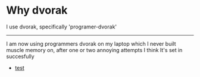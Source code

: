# Why dvorak	

I use dvorak, specifically 'programer-dvorak'

<object data=".txt/programmer_dvorak.txt" width="500" height="320"></object>

<hr>

I am now using programmers dvorak on my laptop which I never built muscle memory on, after one or two annoying attempts I think It's set in succesfully

- [test](https://lukesmith.xyz)
